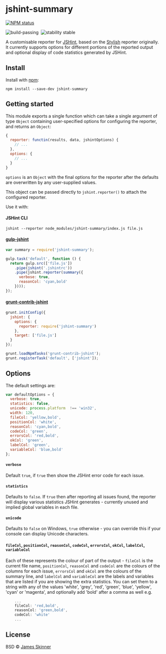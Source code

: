 # jshint-summary

[![NPM status](https://nodei.co/npm/jshint-summary.png?compact=true)](https://npmjs.org/package/jshint-summary)

![build-passing](http://b.repl.ca/v1/build-passing-brightgreen.png)&nbsp;
![stability stable](http://b.repl.ca/v1/stability-stable-ff8080.png)




A customisable reporter for [JSHint](https://github.com/jshint/jshint), based on the [Stylish](https://npmjs.org/package/jshint-stylish) reporter originally. It currently supports options for different portions of the reported output and optional display of code statistics generated by JSHint.


## Install

Install with [npm](https://npmjs.org/package/jshint-summary):

```
npm install --save-dev jshint-summary
```


## Getting started

This module exports a single function which can take a single argument of type `Object` containing user-specified options for configuring the reporter, and returns an `Object`:

```js
{
  reporter: functin(results, data, jshintOptions) {
    // ...
  },
  options: {
    // ...
  }
}
```

`options` is an `Object` with the final options for the reporter after the defaults are overwritten by any user-supplied values.

This object can be passed directly to `jshint.reporter()` to attach the configured reporter.


Use it with:


#### JSHint CLI

```
jshint --reporter node_modules/jshint-summary/index.js file.js
```


#### [gulp-jshint](https://github.com/wearefractal/gulp-jshint)

```js
var summary = require('jshint-summary');

gulp.task('default', function () {
  return gulp.src(['file.js'])
    .pipe(jshint('.jshintrc'))
    .pipe(jshint.reporter(summary({
      verbose: true,
      reasonCol: 'cyan,bold'
    })));
});
```


#### [grunt-contrib-jshint](https://github.com/gruntjs/grunt-contrib-jshint)

```js
grunt.initConfig({
  jshint: {
    options: {
      reporter: require('jshint-summary')
    },
    target: ['file.js']
  }
});

grunt.loadNpmTasks('grunt-contrib-jshint');
grunt.registerTask('default', ['jshint']);
```


## Options

The default settings are:

```js
var defaultOptions = {
  verbose: true,
  statistics: false,
  unicode: process.platform  !== 'win32',
  width: 120,
  fileCol: 'yellow,bold',
  positionCol: 'white',
  reasonCol: 'cyan,bold',
  codeCol: 'green',
  errorsCol: 'red,bold',
  okCol: 'green',
  labelCol: 'green',
  variableCol: 'blue,bold'
};
```


#### `verbose`

Default `true`, if `true` then show the JSHint error code for each issue.

#### `statistics`

Defaults to `false`. If `true` then after reporting all issues found, the reporter will display various statistics JSHint generates - currently unused and implied global variables in each file.

#### `unicode`

Defaults to `false` on Windows, `true` otherwise - you can override this if your console can display Unicode characters.

#### `fileCol`, `positionCol`, `reasonCol`, `codeCol`, `errorsCol`, `okCol`, `labelCol`, `variableCol`

Each of these represents the colour of part of the output - `fileCol` is the current file name, `positionCol`, `reasonCol` and `codeCol` are the colours of the columns for each issue, `errorsCol` and `okCol` are the colours of the summary line, and `labelCol` and `variableCol` are the labels and variables that are listed if you are showing the extra statistics. You can set them to a string with any of the values 'white', 'grey', 'red', 'green', 'blue', 'yellow', 'cyan' or 'magenta', and optionally add 'bold' after a comma as well e.g.

```js
    ...
    fileCol: 'red,bold',
    reasonCol: 'green,bold',
    codeCol: 'white'
    ...
```


## License

BSD © [James Skinner](http://github.com/spiralx)
